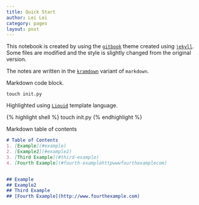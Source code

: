 ```yaml
---
title: Quick Start
author: Lei Lei
category: pages
layout: post
---
```


This notebook is created by using the [`gitbook`](https://sighingnow.github.io/jekyll-gitbook/) theme created using [`jekyll`](https://jekyllrb.com/). Some files are modified and the style is slightly changed from the original version.

The notes are written in the [`kramdown`](https://kramdown.gettalong.org/syntax.html) variant of `markdown`.


Markdown code block.

~~~ shell
touch init.py
~~~

Highlighted using [`Liquid`](https://shopify.github.io/liquid/) template language.

{% highlight shell %}
touch init.py
{% endhighlight %}

Markdown table of contents

~~~markdown
# Table of Contents
1. [Example](#example)
2. [Example2](#example2)
3. [Third Example](#third-example)
4. [Fourth Example](#fourth-examplehttpwwwfourthexamplecom)


## Example
## Example2
## Third Example
## [Fourth Example](http://www.fourthexample.com) 
~~~
